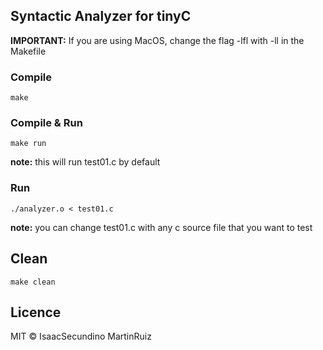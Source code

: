 ## Syntactic Analyzer for tinyC

**IMPORTANT:** If you are using MacOS, change the flag -lfl with -ll in the Makefile

### Compile

```
make
```

### Compile & Run

```
make run
```
**note:** this will run test01.c by default

### Run

```
./analyzer.o < test01.c
```
**note:** you can change test01.c with any c source file that you want to test

## Clean

```
make clean
```

## Licence
MIT &copy; IsaacSecundino MartinRuiz

